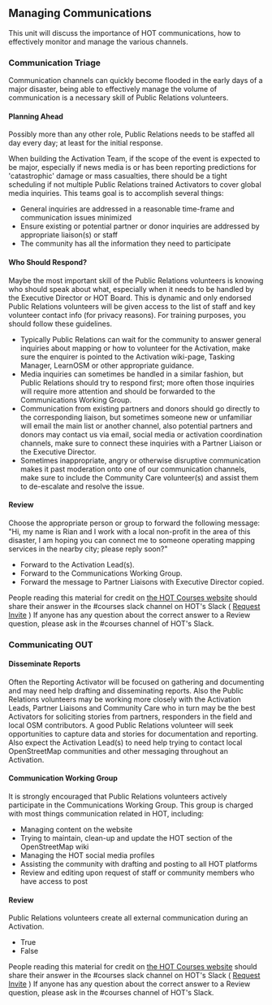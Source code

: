 ## Managing Communications

This unit will discuss the importance of HOT communications, how to effectively monitor and manage the various channels.

### Communication Triage

Communication channels can quickly become flooded in the early days of a major disaster, being able to effectively manage the volume of communication is a necessary skill of Public Relations volunteers.

#### Planning Ahead

Possibly more than any other role, Public Relations needs to be staffed all day every day; at least for the initial response.

When building the Activation Team, if the scope of the event is expected to be major, especially if news media is or has been reporting predictions for 'catastrophic' damage or mass casualties, there should be a tight scheduling if not multiple Public Relations trained Activators to cover global media inquiries. This teams goal is to accomplish several things:

* General inquiries are addressed in a reasonable time-frame and communication issues minimized
* Ensure existing or potential partner or donor inquiries are addressed by appropriate liaison(s) or staff
* The community has all the information they need to participate

#### Who Should Respond?

Maybe the most important skill of the Public Relations volunteers is knowing who should speak about what, especially when it needs to be handled by the Executive Director or HOT Board. This is dynamic and only endorsed Public Relations volunteers will be given access to the list of staff and key volunteer contact info (for privacy reasons). For training purposes, you should follow these guidelines.
* Typically Public Relations can wait for the community to answer general inquiries about mapping or how to volunteer for the Activation, make sure the enquirer is pointed to the Activation wiki-page, Tasking Manager, LearnOSM or other appropriate guidance.
* Media inquiries can sometimes be handled in a similar fashion, but Public Relations should try to respond first; more often those inquiries will require more attention and should be forwarded to the Communications Working Group.
* Communication from existing partners and donors should go directly to the corresponding liaison, but sometimes someone new or unfamiliar will email the main list or another channel, also potential partners and donors may contact us via email, social media or activation coordination channels, make sure to connect these inquiries with a Partner Liaison or the Executive Director.
* Sometimes inappropriate, angry or otherwise disruptive communication makes it past moderation onto one of our communication channels, make sure to include the Community Care volunteer(s) and assist them to de-escalate and resolve the issue.

#### Review

Choose the appropriate person or group to forward the following message:
"Hi, my name is Rian and I work with a local non-profit in the area of this disaster, I am hoping you can connect me to someone operating mapping services in the nearby city; please reply soon?"

* Forward to the Activation Lead(s).
* Forward to the Communications Working Group.
* Forward the message to Partner Liaisons with Executive Director copied.

People reading this material for credit on [the HOT Courses website](http://courses.hotosm.org/) should share their answer in the #courses slack channel on HOT's Slack ( [Request Invite](http://slack.hotosm.org) ) If anyone has any question about the correct answer to a Review question, please ask in the #courses channel of HOT's Slack.


### Communicating OUT

#### Disseminate Reports

Often the Reporting Activator will be focused on gathering and documenting and may need help drafting and disseminating reports. Also the Public Relations volunteers may be working more closely with the Activation Leads, Partner Liaisons and Community Care who in turn may be the best Activators for soliciting stories from partners, responders in the field and local OSM contributors. A good Public Relations volunteer will seek opportunities to capture data and stories for documentation and reporting. Also expect the Activation Lead(s) to need help trying to contact local OpenStreetMap communities and other messaging throughout an Activation.

#### Communication Working Group
It is strongly encouraged that Public Relations volunteers actively participate in the Communications Working Group. This group is charged with most things communication related in HOT, including:
* Managing content on the website
* Trying to maintain, clean-up and update the HOT section of the OpenStreetMap wiki
* Managing the HOT social media profiles
* Assisting the community with drafting and posting to all HOT platforms
* Review and editing upon request of staff or community members who have access to post

#### Review

Public Relations volunteers create all external communication during an Activation.

* True
* False

People reading this material for credit on [the HOT Courses website](http://courses.hotosm.org/) should share their answer in the #courses slack channel on HOT's Slack ( [Request Invite](http://slack.hotosm.org) ) If anyone has any question about the correct answer to a Review question, please ask in the #courses channel of HOT's Slack.



